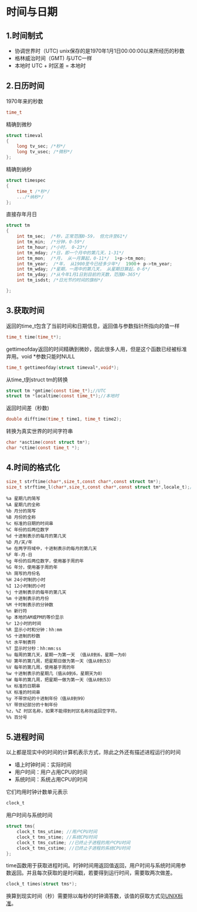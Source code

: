 # 时间与日期

## 1.时间制式

- 协调世界时（UTC)
unix保存的是1970年1月1日00:00:00以来所经历的秒数
- 格林威治时间（GMT)
与UTC一样
- 本地时
UTC  + 时区差 = 本地时

## 2.日历时间

1970年来的秒数

```c
time_t
```

精确到微秒

```c
struct timeval
{
    long tv_sec; /*秒*/
    long tv_usec; /*微秒*/
};
```

精确到纳秒

```c
struct timespec
{
    time_t /*秒*/
    .../*纳秒*/
};
```

直接存年月日

```c
struct tm
{  
    int tm_sec;  /*秒，正常范围0-59， 但允许至61*/
    int tm_min;  /*分钟，0-59*/
    int tm_hour; /*小时， 0-23*/
    int tm_mday; /*日，即一个月中的第几天，1-31*/
    int tm_mon;  /*月， 从一月算起，0-11*/  1+p->tm_mon;
    int tm_year;  /*年， 从1900至今已经多少年*/  1900＋ p->tm_year;
    int tm_wday; /*星期，一周中的第几天， 从星期日算起，0-6*/
    int tm_yday; /*从今年1月1日到目前的天数，范围0-365*/
    int tm_isdst; /*日光节约时间的旗标*/

};
```

## 3.获取时间

返回的time_t包含了当前时间和日期信息，返回值与参数指针所指向的值一样

```c
time_t time(time_t*);
```

gettimeofday返回的时间精确到微妙，因此很多人用，但是这个函数已经被标准弃用。void *参数只能时NULL

```c
time_t gettimeofday(struct timeval*,void*);
```

从time_t到struct tm的转换

```c
struct tm *gmtime(const time_t*);//UTC
struct tm *localtime(const time_t*);//本地时
```

返回时间差（秒数)

```c
double difftime(time_t time1, time_t time2);
```

转换为真实世界的时间字符串

```c
char *asctime(const struct tm*);
char *ctime(const time_t *);
```

## 4.时间的格式化

```c
size_t strftime(char*,size_t,const char*,const struct tm*);
size_t strftime_l(char*,size_t,const char*,const struct tm*,locale_t);//指定时区
```

```
%a 星期几的简写
%A 星期几的全称
%b 月分的简写
%B 月份的全称
%c 标准的日期的时间串
%C 年份的后两位数字
%d 十进制表示的每月的第几天
%D 月/天/年
%e 在两字符域中，十进制表示的每月的第几天
%F 年-月-日
%g 年份的后两位数字，使用基于周的年
%G 年分，使用基于周的年
%h 简写的月份名
%H 24小时制的小时
%I 12小时制的小时
%j 十进制表示的每年的第几天
%m 十进制表示的月份
%M 十时制表示的分钟数
%n 新行符
%p 本地的AM或PM的等价显示
%r 12小时的时间
%R 显示小时和分钟：hh:mm
%S 十进制的秒数
%t 水平制表符
%T 显示时分秒：hh:mm:ss
%u 每周的第几天，星期一为第一天 （值从0到6，星期一为0）
%U 第年的第几周，把星期日做为第一天（值从0到53）
%V 每年的第几周，使用基于周的年
%w 十进制表示的星期几（值从0到6，星期天为0）
%W 每年的第几周，把星期一做为第一天（值从0到53）
%x 标准的日期串
%X 标准的时间串
%y 不带世纪的十进制年份（值从0到99）
%Y 带世纪部分的十制年份
%z，%Z 时区名称，如果不能得到时区名称则返回空字符。
%% 百分号
```

## 5.进程时间

以上都是现实中的时间的计算机表示方式，除此之外还有描述进程运行的时间

- 墙上时钟时间：实际时间
- 用户时间：用户占用CPU的时间
- 系统时间：系统占用CPU的时间

它们均用时钟计数单元表示
```c
clock_t
```

用户时间与系统时间

```c
struct tms{
    clock_t tms_utime; //用户CPU时间
    clock_t tms_stime; //系统CPU时间
    clock_t tms_cutime; //已终止子进程的用户CPU时间
    clock_t tms_cstime; //已终止子进程的系统CPU时间
};
```

time函数用于获取进程时间。时钟时间用返回值返回，用户时间与系统时间用参数返回。并且每次获取的是时间戳，若要得到运行时间，需要取两次做差。

```c
clock_t times(struct tms*);
```

换算到现实时间（秒）需要除以每秒的时钟滴答数，该值的获取方式见[UNIX标准](2.UNIX标准.md)。
